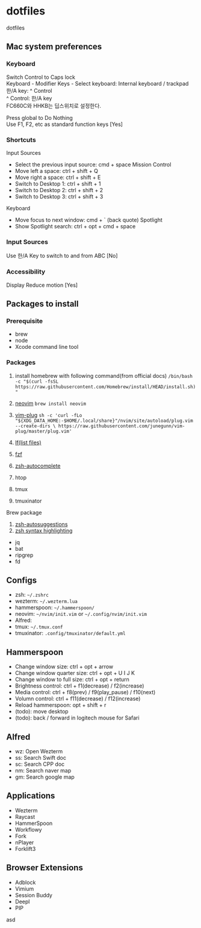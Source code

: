 # dotfiles
dotfiles

## Mac system preferences
### Keyboard
Switch Control to Caps lock  
Keyboard - Modifier Keys - Select keyboard: Internal keyboard / trackpad  
한/A key: ^ Control  
^ Control: 한/A key  
FC660C와 HHKB는 딥스위치로 설정한다.

Press global to Do Nothing  
Use F1, F2, etc as standard function keys [Yes]

### Shortcuts
Input Sources
- Select the previous input source: cmd + space
Mission Control
- Move left a space: ctrl + shift + Q
-	Move right a space: ctrl + shift + E
-	Switch to Desktop 1: ctrl + shift + 1
-	Switch to Desktop 2: ctrl + shift + 2
-	Switch to Desktop 3: ctrl + shift + 3

Keyboard
- Move focus to next window: cmd + ` (back quote)
Spotlight
- Show Spotlight search: ctrl + opt + cmd + space

### Input Sources
Use 한/A Key to switch to and from ABC [No]

### Accessibility
Display
	Reduce motion [Yes]

## Packages to install
### Prerequisite
- brew
- node
- Xcode command line tool

### Packages
1. install homebrew with following command(from official docs)
`/bin/bash -c "$(curl -fsSL https://raw.githubusercontent.com/Homebrew/install/HEAD/install.sh)"`

2. [neovim](https://github.com/neovim/neovim/wiki/Installing-Neovim)
`brew install neovim`

3. [vim-plug](https://github.com/junegunn/vim-plug)
`sh -c 'curl -fLo "${XDG_DATA_HOME:-$HOME/.local/share}"/nvim/site/autoload/plug.vim --create-dirs \
       https://raw.githubusercontent.com/junegunn/vim-plug/master/plug.vim'`
4. [lf(list files)](https://github.com/gokcehan/lf)
5. [fzf](https://github.com/junegunn/fzf)
6. [zsh-autocomplete](https://github.com/marlonrichert/zsh-autocomplete)
7. htop
8. tmux
9. tmuxinator

Brew package
1. [zsh-autosuggestions](https://github.com/zsh-users/zsh-autosuggestions/blob/master/INSTALL.md)
2. [zsh syntax highlighting](https://github.com/zsh-users/zsh-syntax-highlighting)

- jq
- bat
- ripgrep
- fd


## Configs
- zsh: `~/.zshrc`
- wezterm: `~/.wezterm.lua`
- hammerspoon: `~/.hammerspoon/`
- neovim: `~/nvim/init.vim` or `~/.config/nvim/init.vim`
- Alfred: 
- tmux: `~/.tmux.conf`
- tmuxinator: `.config/tmuxinator/default.yml`

## Hammerspoon
- Change window size: ctrl + opt + arrow 
- Change window quarter size: ctrl + opt + U I J K
- Change window to full size: ctrl + opt + return
- Brightness control: ctrl + f1(decrease) / f2(increase)
- Media control: ctrl + f8(prev) / f9(play_pause) / f10(next)
- Volumn control: ctrl + f11(decrease) / f12(increase)
- Reload hammerspoon: opt + shift + r
- (todo): move desktop
- (todo): back / forward in logitech mouse for Safari

## Alfred
- wz: Open Wezterm
- ss: Search Swift doc
- sc: Search CPP doc
- nm: Search naver map
- gm: Search google map

## Applications
- Wezterm 
- Raycast
- HammerSpoon
- Workflowy
- Fork
- nPlayer
- Forklift3

## Browser Extensions
- Adblock
- Vimium
- Session Buddy
- Deepl
- PIP


asd
